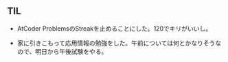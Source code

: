 ## TIL

* AtCoder ProblemsのStreakを止めることにした。120でキリがいいし。

* 家に引きこもって応用情報の勉強をした。午前については何とかなりそうなので、明日から午後試験をやる。